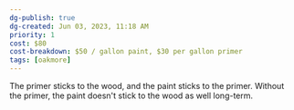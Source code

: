 ```yaml
---
dg-publish: true
dg-created: Jun 03, 2023, 11:18 AM
priority: 1
cost: $80
cost-breakdown: $50 / gallon paint, $30 per gallon primer
tags: [oakmore]
---
```


The primer sticks to the wood, and the paint sticks to the primer. Without the primer, the paint doesn't stick to the wood as well long-term. 